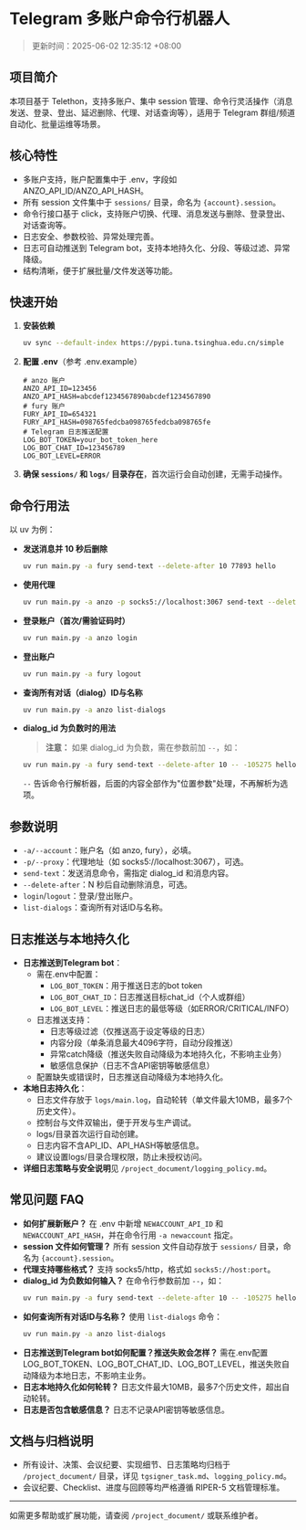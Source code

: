# Telegram 多账户命令行机器人

> 更新时间：2025-06-02 12:35:12 +08:00

## 项目简介
本项目基于 Telethon，支持多账户、集中 session 管理、命令行灵活操作（消息发送、登录、登出、延迟删除、代理、对话查询等），适用于 Telegram 群组/频道自动化、批量运维等场景。

## 核心特性
- 多账户支持，账户配置集中于 .env，字段如 ANZO_API_ID/ANZO_API_HASH。
- 所有 session 文件集中于 `sessions/` 目录，命名为 `{account}.session`。
- 命令行接口基于 click，支持账户切换、代理、消息发送与删除、登录登出、对话查询等。
- 日志安全、参数校验、异常处理完善。
- 日志可自动推送到 Telegram bot，支持本地持久化、分段、等级过滤、异常降级。
- 结构清晰，便于扩展批量/文件发送等功能。

## 快速开始
1. **安装依赖**
   ```bash
   uv sync --default-index https://pypi.tuna.tsinghua.edu.cn/simple
   ```
2. **配置 .env**（参考 .env.example）
   ```env
   # anzo 账户
   ANZO_API_ID=123456
   ANZO_API_HASH=abcdef1234567890abcdef1234567890
   # fury 账户
   FURY_API_ID=654321
   FURY_API_HASH=098765fedcba098765fedcba098765fe
   # Telegram 日志推送配置
   LOG_BOT_TOKEN=your_bot_token_here
   LOG_BOT_CHAT_ID=123456789
   LOG_BOT_LEVEL=ERROR
   ```
3. **确保 `sessions/` 和 `logs/` 目录存在**，首次运行会自动创建，无需手动操作。

## 命令行用法
以 uv 为例：

- **发送消息并 10 秒后删除**
  ```bash
  uv run main.py -a fury send-text --delete-after 10 77893 hello
  ```
- **使用代理**
  ```bash
  uv run main.py -a anzo -p socks5://localhost:3067 send-text --delete-after 5 77893 签到
  ```
- **登录账户（首次/需验证码时）**
  ```bash
  uv run main.py -a anzo login
  ```
- **登出账户**
  ```bash
  uv run main.py -a fury logout
  ```
- **查询所有对话（dialog）ID与名称**
  ```bash
  uv run main.py -a anzo list-dialogs
  ```
- **dialog_id 为负数时的用法**
  > **注意：** 如果 dialog_id 为负数，需在参数前加 `--`，如：
  ```bash
  uv run main.py -a fury send-text --delete-after 10 -- -105275 hello
  ```
  `--` 告诉命令行解析器，后面的内容全部作为"位置参数"处理，不再解析为选项。

## 参数说明
- `-a/--account`：账户名（如 anzo, fury），必填。
- `-p/--proxy`：代理地址（如 socks5://localhost:3067），可选。
- `send-text`：发送消息命令，需指定 dialog_id 和消息内容。
- `--delete-after`：N 秒后自动删除消息，可选。
- `login`/`logout`：登录/登出账户。
- `list-dialogs`：查询所有对话ID与名称。

## 日志推送与本地持久化
- **日志推送到Telegram bot**：
  - 需在.env中配置：
    - `LOG_BOT_TOKEN`：用于推送日志的bot token
    - `LOG_BOT_CHAT_ID`：日志推送目标chat_id（个人或群组）
    - `LOG_BOT_LEVEL`：推送日志的最低等级（如ERROR/CRITICAL/INFO）
  - 日志推送支持：
    - 日志等级过滤（仅推送高于设定等级的日志）
    - 内容分段（单条消息最大4096字符，自动分段推送）
    - 异常catch降级（推送失败自动降级为本地持久化，不影响主业务）
    - 敏感信息保护（日志不含API密钥等敏感信息）
  - 配置缺失或错误时，日志推送自动降级为本地持久化。
- **本地日志持久化**：
  - 日志文件存放于 `logs/main.log`，自动轮转（单文件最大10MB，最多7个历史文件）。
  - 控制台与文件双输出，便于开发与生产调试。
  - logs/目录首次运行自动创建。
  - 日志内容不含API_ID、API_HASH等敏感信息。
  - 建议设置logs/目录合理权限，防止未授权访问。
- **详细日志策略与安全说明**见 `/project_document/logging_policy.md`。

## 常见问题 FAQ
- **如何扩展新账户？**
  在 .env 中新增 `NEWACCOUNT_API_ID` 和 `NEWACCOUNT_API_HASH`，并在命令行用 `-a newaccount` 指定。
- **session 文件如何管理？**
  所有 session 文件自动存放于 `sessions/` 目录，命名为 `{account}.session`。
- **代理支持哪些格式？**
  支持 socks5/http，格式如 `socks5://host:port`。
- **dialog_id 为负数如何输入？**
  在命令行参数前加 `--`，如：
  ```bash
  uv run main.py -a fury send-text --delete-after 10 -- -105275 hello
  ```
- **如何查询所有对话ID与名称？**
  使用 `list-dialogs` 命令：
  ```bash
  uv run main.py -a anzo list-dialogs
  ```
- **日志推送到Telegram bot如何配置？推送失败会怎样？**
  需在.env配置LOG_BOT_TOKEN、LOG_BOT_CHAT_ID、LOG_BOT_LEVEL，推送失败自动降级为本地日志，不影响主业务。
- **日志本地持久化如何轮转？**
  日志文件最大10MB，最多7个历史文件，超出自动轮转。
- **日志是否包含敏感信息？**
  日志不记录API密钥等敏感信息。

## 文档与归档说明
- 所有设计、决策、会议纪要、实现细节、日志策略均归档于 `/project_document/` 目录，详见 `tgsigner_task.md`、`logging_policy.md`。
- 会议纪要、Checklist、进度与回顾等均严格遵循 RIPER-5 文档管理标准。

---
如需更多帮助或扩展功能，请查阅 `/project_document/` 或联系维护者。
